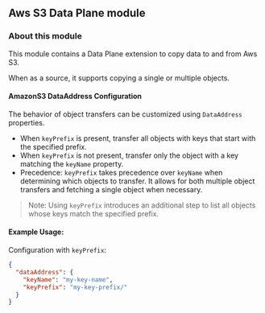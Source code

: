 ## Aws S3 Data Plane module

### About this module

This module contains a Data Plane extension to copy data to and from Aws S3.

When as a source, it supports copying a single or multiple objects.

#### AmazonS3 DataAddress Configuration

The behavior of object transfers can be customized using `DataAddress` properties.

- When `keyPrefix` is present, transfer all objects with keys that start with the specified prefix.
- When `keyPrefix` is not present, transfer only the object with a key matching the `keyName` property.
- Precedence: `keyPrefix` takes precedence over `keyName` when determining which objects to transfer. It allows for both multiple object transfers and fetching a single object when necessary.

>Note: Using `keyPrefix` introduces an additional step to list all objects whose keys match the specified prefix.
 
#### Example Usage:

Configuration with `keyPrefix`:

```json
{
  "dataAddress": {
    "keyName": "my-key-name",
    "keyPrefix": "my-key-prefix/"
  }
}
```